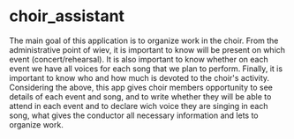 # choir_assistant

The main goal of this application is to organize work in the choir. From the administrative point of wiev, it is important
to know will be present on which event (concert/rehearsal). It is also important to know whether on each event we have all 
voices for each song that we plan to perform. Finally, it is important to know who and how much is devoted to the choir's activity.
Considering the above, this app gives choir members opportunity to see details of each event and song, and to write whether they will be able to attend in each event and to declare wich voice they are singing in each song, what gives the conductor all necessary information and lets to organize work.
